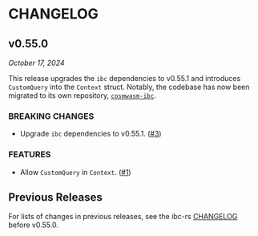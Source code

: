 # CHANGELOG

## v0.55.0

*October 17, 2024*

This release upgrades the `ibc` dependencies to v0.55.1 and introduces
`CustomQuery` into the `Context` struct. Notably, the codebase has now been
migrated to its own repository,
[`cosmwasm-ibc`](https://github.com/informalsystems/cosmwasm-ibc.git).

### BREAKING CHANGES

- Upgrade `ibc` dependencies to v0.55.1.
  ([\#3](https://github.com/informalsystems/cosmwasm-ibc/pull/3))

### FEATURES

- Allow `CustomQuery` in `Context`.
  ([\#1](https://github.com/informalsystems/cosmwasm-ibc/issues/1))

## Previous Releases

For lists of changes in previous releases, see the ibc-rs
[CHANGELOG](https://github.com/cosmos/ibc-rs/blob/main/CHANGELOG.md) before
v0.55.0.

